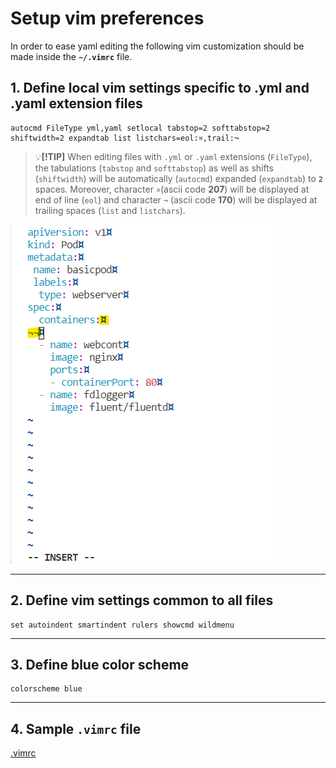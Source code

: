 # Setup vim preferences

In order to ease yaml editing the following vim customization should be made inside the **`~/.vimrc`** file.

## 1. Define local vim settings specific to .yml and .yaml extension files

```vim
autocmd FileType yml,yaml setlocal tabstop=2 softtabstop=2 shiftwidth=2 expandtab list listchars=eol:¤,trail:¬
```

> :bulb:**[!TIP]**
> When editing files with `.yml` or `.yaml` extensions (`FileType`), the tabulations (`tabstop` and `softtabstop`) as well as shifts (`shiftwidth`) will be automatically (`autocmd`) expanded (`expandtab`) to **`2`** spaces. Moreover, character `¤`(ascii code **207**) will be displayed at end of line (`eol`) and character `¬` (ascii code **170**) will be displayed at trailing spaces (`list` and `listchars`).

![k8s-ckad-vim-1](media/k8s-ckad-vim-1.png)

---

## 2. Define vim settings common to all files

```vim
set autoindent smartindent rulers showcmd wildmenu
```

---

## 3. Define blue color scheme

```vim
colorscheme blue
```

---

## 4. Sample `.vimrc` file

[.vimrc](../.vimrc)
